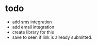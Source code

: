 # todo

- add sms integration
- add email integration
- create library for this
- save to seen if link is already submitted.
